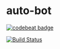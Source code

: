 # auto-bot
<a href="https://codebeat.co/projects/github-com-geanbrandao-auto-bot-develop"><img alt="codebeat badge" src="https://codebeat.co/badges/9d71394d-6294-4167-a4e1-96d2cf1051b6" /></a>

[![Build Status](https://travis-ci.org/geanbrandao/auto-bot.svg?branch=master)](https://travis-ci.org/geanbrandao/auto-bot)
